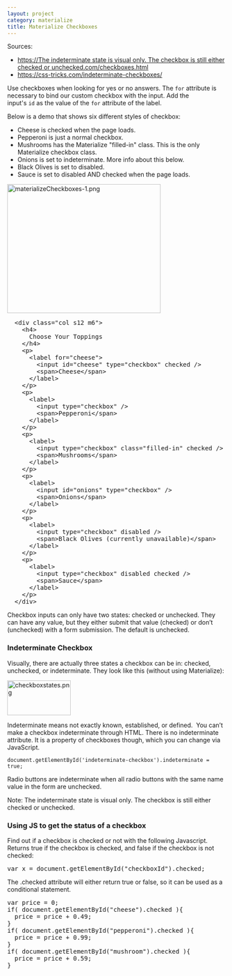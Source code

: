 ```yaml
---
layout: project
category: materialize
title: Materialize Checkboxes
---
```

<p>Sources:</p>
<ul>
<li><a href="https://materializecss.com/checkboxes.html">https://The indeterminate state is visual only. The checkbox is still either checked or unchecked.com/checkboxes.html</a></li>
<li><a href="https://css-tricks.com/indeterminate-checkboxes/">https://css-tricks.com/indeterminate-checkboxes/</a></li>
</ul>
<p><span>Use checkboxes when looking for yes or no answers. The </span><code class=" language-markup">for</code><span> attribute is necessary to bind our custom checkbox with the input. Add the input's </span><code class=" language-markup">id</code><span> as the value of the </span><code class=" language-markup">for</code><span> attribute of the label.</span></p>
<p><span>Below is a demo that shows six different styles of checkbox:</span></p>
<ul>
<li><span>Cheese is checked when the page loads. </span></li>
<li><span>Pepperoni is just a normal checkbox. </span></li>
<li><span>Mushrooms has the Materialize "filled-in" class. This is the only Materialize checkbox class.</span></li>
<li><span>Onions is set to indeterminate. More info about this below.</span></li>
<li><span>Black Olives is set to disabled.</span></li>
<li><span>Sauce is set to disabled AND checked when the page loads.</span></li>
</ul>
<p><img src="/wdarchive/materialize/images/materializeCheckboxes-1.png" alt="materializeCheckboxes-1.png" width="353" height="296" data-api-endpoint="https://hilliard.instructure.com/api/v1/courses/31582/files/12066318" data-api-returntype="File"></p>
<pre>  &lt;div class="col s12 m6"&gt;<br>    &lt;h4&gt;<br>      Choose Your Toppings<br>    &lt;/h4&gt;<br>    &lt;p&gt;<br>      &lt;label for="cheese"&gt;<br>        &lt;input id="cheese" type="checkbox" checked /&gt;<br>        &lt;span&gt;Cheese&lt;/span&gt;<br>      &lt;/label&gt;<br>    &lt;/p&gt;<br>    &lt;p&gt;<br>      &lt;label&gt;<br>        &lt;input type="checkbox" /&gt;<br>        &lt;span&gt;Pepperoni&lt;/span&gt;<br>      &lt;/label&gt;<br>    &lt;/p&gt;<br>    &lt;p&gt;<br>      &lt;label&gt;<br>        &lt;input type="checkbox" class="filled-in" checked /&gt;<br>        &lt;span&gt;Mushrooms&lt;/span&gt;<br>      &lt;/label&gt;<br>    &lt;/p&gt;<br>    &lt;p&gt;<br>      &lt;label&gt;<br>        &lt;input id="onions" type="checkbox" /&gt;<br>        &lt;span&gt;Onions&lt;/span&gt;<br>      &lt;/label&gt;<br>    &lt;/p&gt;<br>    &lt;p&gt;<br>      &lt;label&gt;<br>        &lt;input type="checkbox" disabled /&gt;<br>        &lt;span&gt;Black Olives (currently unavailable)&lt;/span&gt;<br>      &lt;/label&gt;<br>    &lt;/p&gt;<br>    &lt;p&gt;<br>      &lt;label&gt;<br>        &lt;input type="checkbox" disabled checked /&gt;<br>        &lt;span&gt;Sauce&lt;/span&gt;<br>      &lt;/label&gt;<br>    &lt;/p&gt;<br>  &lt;/div&gt;</pre>
<p><span>Checkbox inputs can only have two states: checked or unchecked. They can have any value, but they either submit that value (checked) or don’t (unchecked) with a form submission. The default is unchecked.</span></p>
<h3><span>Indeterminate Checkbox</span></h3>
<p>Visually, there are actually three states a checkbox can be in: checked, unchecked, or indeterminate. They look like this (without using Materialize):</p>
<p><img src="/wdarchive/materialize/images/checkboxstates.png" alt="checkboxstates.png" width="146" height="80" data-api-endpoint="https://hilliard.instructure.com/api/v1/courses/31582/files/12066426" data-api-returntype="File"></p>
<p><span>Indeterminate means not exactly known, established, or defined.  </span>You can’t make a checkbox indeterminate through HTML. There is no indeterminate attribute. It is a property of checkboxes though, which you can change via JavaScript.</p>
<pre><code>document.getElementById('indeterminate-checkbox').indeterminate = true;</code></pre>
<p>Radio buttons are indeterminate when all radio buttons with the same name value in the form are unchecked.</p>
<p>Note: The indeterminate state is visual only. The checkbox is still either checked or unchecked.</p>
<h3><span>Using JS to get the status of a checkbox</span></h3>
<p>Find out if a checkbox is checked or not with the following Javascript. Returns true if the checkbox is checked, and false if the checkbox is not checked:</p>
<pre>var x = document.getElementById("checkboxId").checked;</pre>
<p>The .checked attribute will either return true or false, so it can be used as a conditional statement.</p>
<pre>var price = 0;<br>if( document.getElementById("cheese").checked ){<br>  price = price + 0.49;<br>}<br>if( document.getElementById("pepperoni").checked ){<br>  price = price + 0.99;<br>}<br>if( document.getElementById("mushroom").checked ){<br>  price = price + 0.59;<br>}</pre>

